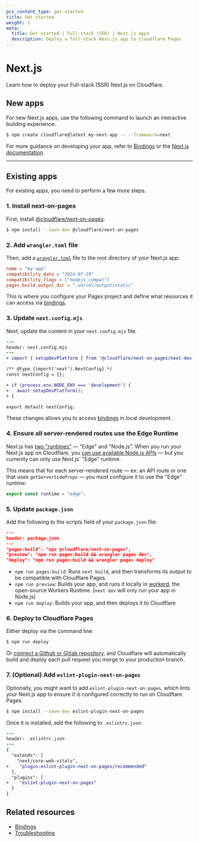 ```yaml
---
pcx_content_type: get-started
title: Get started
weight: 1
meta:
  title: Get started | Full-stack (SSR) | Next.js apps
  description: Deploy a full-stack Next.js app to Cloudflare Pages
---
```


# Next.js

Learn how to deploy your Full-stack (SSR) Next.js on Cloudflare.

## New apps

For new Next.js apps, use the following command to launch an interactive building experience:

```sh
$ npm create cloudflare@latest my-next-app -- --framework=next
```

For more guidance on developing your app, refer to [Bindings](/pages/framework-guides/nextjs/ssr/bindings/) or the [Next.js documentation](https://nextjs.org).

---

## Existing apps

For existing apps, you need to perform a few more steps.

### 1. Install next-on-pages

First, install [@cloudflare/next-on-pages](https://github.com/cloudflare/next-on-pages):

```sh
$ npm install --save-dev @cloudflare/next-on-pages
```

### 2. Add `wrangler.toml` file

Then, add a [`wrangler.toml`](/pages/functions/wrangler-configuration/) file to the root directory of your Next.js app:

```toml
name = "my-app"
compatibility_date = "2024-07-29"
compatibility_flags = ["nodejs_compat"]
pages_build_output_dir = ".vercel/output/static"
```

This is where you configure your Pages project and define what resources it can access via [bindings](/workers/runtime-apis/bindings/).

### 3. Update `next.config.mjs`

Next, update the content in your `next.config.mjs` file.

```diff
---
header: next.config.mjs
---
+ import { setupDevPlatform } from '@cloudflare/next-on-pages/next-dev';

/** @type {import('next').NextConfig} */
const nextConfig = {};

+ if (process.env.NODE_ENV === 'development') {
+   await setupDevPlatform();
+ }

export default nextConfig;
```

These changes allows you to access [bindings](/pages/framework-guides/nextjs/ssr/bindings/) in local development.

### 4. Ensure all server-rendered routes use the Edge Runtime

Next.js has [two "runtimes"](https://nextjs.org/docs/app/building-your-application/rendering/edge-and-nodejs-runtimes) — "Edge" and "Node.js". When you run your Next.js app on Cloudflare, you [can use available Node.js APIs](/workers/runtime-apis/nodejs/) — but you currently can only use Next.js' "Edge" runtime.

This means that for each server-rendered route — ex: an API route or one that uses `getServerSideProps` — you must configure it to use the "Edge" runtime:

```js
export const runtime = "edge";
```

### 5. Update `package.json`

Add the following to the scripts field of your `package.json` file:

```json
---
header: package.json
---
"pages:build": "npx @cloudflare/next-on-pages",
"preview": "npm run pages:build && wrangler pages dev",
"deploy": "npm run pages:build && wrangler pages deploy"
```

- `npm run pages:build`: Runs `next build`, and then transforms its output to be compatible with Cloudflare Pages.
- `npm run preview`: Builds your app, and runs it locally in [workerd](https://github.com/cloudflare/workerd), the open-source Workers Runtime. (`next dev` will only run your app in Node.js)
- `npm run deploy`: Builds your app, and then deploys it to Cloudflare

### 6. Deploy to Cloudflare Pages

Either deploy via the command line:

```sh
$ npm run deploy
```

Or [connect a Github or Gitlab repository](/pages/get-started/git-integration/), and Cloudflare will automatically build and deploy each pull request you merge to your production branch.

### 7. (Optional) Add `eslint-plugin-next-on-pages`

Optionally, you might want to add `eslint-plugin-next-on-pages`, which lints your Next.js app to ensure it is configured correctly to run on Cloudflare Pages.

```sh
$ npm install --save-dev eslint-plugin-next-on-pages
```

Once it is installed, add the following to `.eslintrc.json`:

```diff
---
header: .eslintrc.json
---
{
  "extends": [
    "next/core-web-vitals",
+    "plugin:eslint-plugin-next-on-pages/recommended"
  ],
  "plugins": [
+    "eslint-plugin-next-on-pages"
  ]
}
```

## Related resources

- [Bindings](/pages/framework-guides/nextjs/ssr/bindings/)
- [Troubleshooting](/pages/framework-guides/nextjs/ssr/troubleshooting/)
